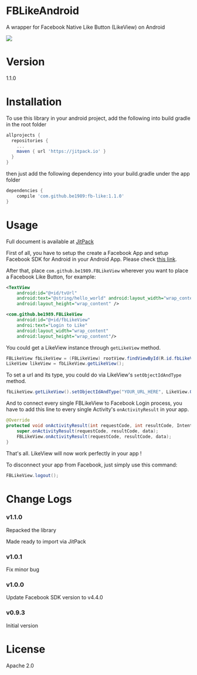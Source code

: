 # FBLikeAndroid
A wrapper for Facebook Native Like Button (LikeView) on Android

![](http://inthecheesefactory.com/uploads/source/facebooklike/fblikeandroid.png)

# Version

1.1.0

# Installation

To use this library in your android project, add the following into build gradle in the root folder

```groovy
allprojects {
  repositories {
    ...
    maven { url 'https://jitpack.io' }
  }
}
```

then just add the following dependency into your build.gradle under the app folder

```groovy
dependencies {
    compile 'com.github.be1989:fb-like:1.1.0'
}
```

# Usage

Full document is available at [JitPack](https://jitpack.io/#be1989/FBLikeAndroid)

First of all, you have to setup the create a Facebook App and setup Facebook SDK for Android in your Android App. Please check [this link](http://inthecheesefactory.com/blog/how-to-add-facebook-like-button-in-android-app/en).

After that, place `com.github.be1989.FBLikeView` wherever you want to place a Facebook Like Button, for example:

```xml
<TextView
    android:id="@+id/tvUrl"
    android:text="@string/hello_world" android:layout_width="wrap_content"
    android:layout_height="wrap_content" />

<com.github.be1989.FBLikeView
    android:id="@+id/fbLikeView"
    androi:text="Login to Like"
    android:layout_width="wrap_content"
    android:layout_height="wrap_content"/>
```

You could get a LikeView instance through `getLikeView` method.

```java
FBLikeView fbLikeView = (FBLikeView) rootView.findViewById(R.id.fbLikeView);
LikeView likeView = fbLikeView.getLikeView();
```

To set a url and its type, you could do via LikeView's `setObjectIdAndType` method.

```java
fbLikeView.getLikeView().setObjectIdAndType("YOUR_URL_HERE", LikeView.ObjectType.OPEN_GRAPH);
```

And to connect every single FBLikeView to Facebook Login process, you have to add this line to every single Activity's `onActivityResult` in your app.

```java
@Override
protected void onActivityResult(int requestCode, int resultCode, Intent data) {
    super.onActivityResult(requestCode, resultCode, data);
    FBLikeView.onActivityResult(requestCode, resultCode, data);
}
```

That's all. LikeView will now work perfectly in your app !

To disconnect your app from Facebook, just simply use this command:

```java
FBLikeView.logout();
```

# Change Logs
### v1.1.0

Repacked the library

Made ready to import via JitPack

### v1.0.1

Fix minor bug

### v1.0.0

Update Facebook SDK version to v4.4.0

### v0.9.3

Initial version

# License

Apache 2.0
